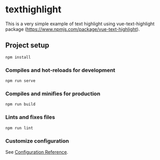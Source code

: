 # texthighlight

This is a very simple example of text highlight using vue-text-highlight package (https://www.npmjs.com/package/vue-text-highlight). 

## Project setup
```
npm install
```

### Compiles and hot-reloads for development
```
npm run serve
```

### Compiles and minifies for production
```
npm run build
```

### Lints and fixes files
```
npm run lint
```

### Customize configuration
See [Configuration Reference](https://cli.vuejs.org/config/).
